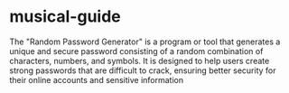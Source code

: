 # musical-guide
The "Random Password Generator" is a program or tool that generates a unique and secure password consisting of a random combination of characters, numbers, and symbols. It is designed to help users create strong passwords that are difficult to crack, ensuring better security for their online accounts and sensitive information
